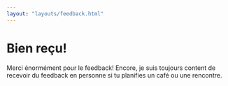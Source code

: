 ```yaml
---
layout: "layouts/feedback.html"
---
```


# Bien reçu!

Merci énormément pour le feedback! Encore, je suis toujours content de recevoir du feedback en personne si tu planifies un café ou une rencontre.
